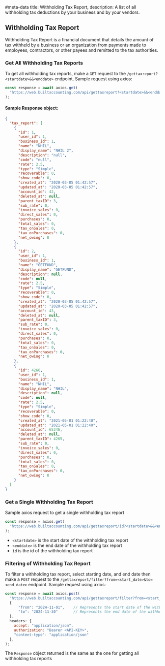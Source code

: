 #meta-data title: Withholding Tax Report, description: A list of all withholding tax deductions by your business and by your vendors.

## Withholding Tax Report

Withholding Tax Report is a financial document that details the amount of tax withheld by a business or an organization from payments made to employees, contractors, or other payees and remitted to the tax authorities.

### Get All Withholding Tax Reports

To get all withholding tax reports, make a `GET` request to the `/gettaxreport?<startdate>&&<enddate>` endpoint. Sample request using axios:

```js
const response = await axios.get(
  "https://web.builtaccounting.com/api/gettaxreport?<startdate>&&<enddate>"
);
```

#### Sample Response object:

```json
{
  "tax_report": [
    {
      "id": 1,
      "user_id": 1,
      "business_id": 1,
      "name": "NHIL",
      "display_name": "NHIL 2",
      "description": "null",
      "code": "null",
      "rate": 2.5,
      "type": "Simple",
      "recoverable": 0,
      "show_code": 0,
      "created_at": "2020-03-05 01:42:57",
      "updated_at": "2020-03-05 01:42:57",
      "account_id": 42,
      "deleted_at": null,
      "parent_taxID": 3,
      "sub_rate": 0,
      "invoice_sales": 0,
      "direct_sales": 0,
      "purchases": 0,
      "total_sales": 0,
      "tax_onSales": 0,
      "tax_onPurchases": 0,
      "net_owing": 0
    },
    {
      "id": 2,
      "user_id": 1,
      "business_id": 1,
      "name": "GETFUND",
      "display_name": "GETFUND",
      "description": null,
      "code": null,
      "rate": 2.5,
      "type": "Simple",
      "recoverable": 0,
      "show_code": 0,
      "created_at": "2020-03-05 01:42:57",
      "updated_at": "2020-03-05 01:42:57",
      "account_id": 43,
      "deleted_at": null,
      "parent_taxID": 3,
      "sub_rate": 0,
      "invoice_sales": 0,
      "direct_sales": 0,
      "purchases": 0,
      "total_sales": 0,
      "tax_onSales": 0,
      "tax_onPurchases": 0,
      "net_owing": 0
    },
    {
      "id": 4266,
      "user_id": 1,
      "business_id": 1,
      "name": "NHIL",
      "display_name": "NHIL",
      "description": null,
      "code": null,
      "rate": 2.5,
      "type": "Simple",
      "recoverable": 0,
      "show_code": 0,
      "created_at": "2021-05-01 01:22:40",
      "updated_at": "2021-05-01 01:22:40",
      "account_id": 65346,
      "deleted_at": null,
      "parent_taxID": 4265,
      "sub_rate": 0,
      "invoice_sales": 0,
      "direct_sales": 0,
      "purchases": 0,
      "total_sales": 0,
      "tax_onSales": 0,
      "tax_onPurchases": 0,
      "net_owing": 0
    }
  ]
}
```

### Get a Single Withholding Tax Report

Sample axios request to get a single withholding tax report

```js
const response = axios.get(
  "https://web.builtaccounting.com/api/gettaxreport/id?<startdate>&&<enddate>"
);
```

- `<startdate>` is the start date of the withholding tax report
- `<enddate>` is the end date of the withholding tax report
- `id` is the id of the withholding tax report

### Filtering of Withholding Tax Report

To filter a withholding tax report, select starting date, and end date then make a `POST` request to the `/gettaxreport/filter?from=<start_date>&to=<end_date>` endpoint. Sample request using axios:

```js
const response = await axios.post(
  "https://web.builtaccounting.com/api/gettaxreport/filter?from=<start_date>&to=<end_date>",
  {
      "from": "2024-11-01",    // Represents the start date of the withholding tax report
      "to": "2024-11-30"       // Represents the end date of the withholding tax report
  },
  headers: {
    accept: "application/json",
    authorization: "Bearer <API-KEY>",
    "content-type": "application/json"
  },
);
```

The `Response` object returned is the same as the one for getting all withholding tax reports
